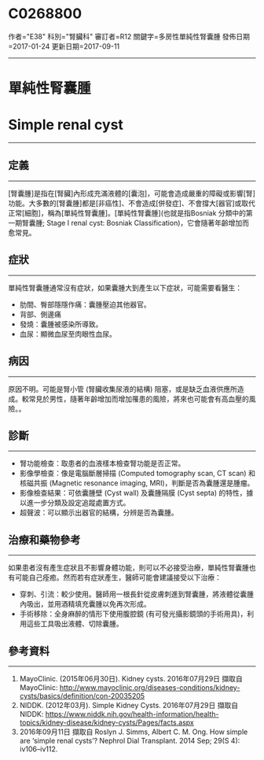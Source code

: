# C0268800
作者="E38"
科別="腎臟科"
審訂者=R12
關鍵字=多房性單純性腎囊腫
發佈日期=2017-01-24
更新日期=2017-09-11

----------
# 單純性腎囊腫
# Simple renal cyst
----------
## 定義
----------

[腎囊腫]是指在[腎臟]內形成充滿液體的[囊泡]，可能會造成嚴重的障礙或影響[腎]功能。大多數的[腎囊腫]都是[非癌性]、不會造成[併發症]、不會撐大[器官]或取代正常[細胞]，稱為[單純性腎囊腫]。[單純性腎囊腫](也就是指Bosniak 分類中的第一期腎囊腫; Stage I renal cyst: Bosniak Classification)，它會隨著年齡增加而愈常見。

## 症狀
----------

單純性腎囊腫通常沒有症狀，如果囊腫大到產生以下症狀，可能需要看醫生：

- 肋間、臀部隱隱作痛：囊腫壓迫其他器官。
- 背部、側邊痛
- 發燒：囊腫被感染所導致。
- 血尿：顯微血尿至肉眼性血尿。
## 病因
----------

原因不明。可能是腎小管 (腎臟收集尿液的結構) 阻塞，或是缺乏血液供應所造成。較常見於男性，隨著年齡增加而增加罹患的風險，將來也可能會有高血壓的風險。。

## 診斷
----------
- 腎功能檢查：取患者的血液樣本檢查腎功能是否正常。
- 影像學檢查：像是電腦斷層掃描 (Computed tomography scan, CT scan) 和核磁共振 (Magnetic resonance imaging, MRI)，判斷是否為囊腫還是腫瘤。
- 影像檢查結果：可依囊腫壁 (Cyst wall) 及囊腫隔膜 (Cyst septa) 的特性，據以進一步分類及設定追蹤處置方式。
- 超聲波：可以顯示出器官的結構，分辨是否為囊腫。
## 治療和藥物參考
----------

如果患者沒有產生症狀且不影響身體功能，則可以不必接受治療，單純性腎囊腫也有可能自己痊癒。然而若有症狀產生，醫師可能會建議接受以下治療：

- 穿刺、引流：較少使用。醫師用一根長針從皮膚刺進到腎囊腫，將液體從囊腫內吸出，並用酒精填充囊腫以免再次形成。
- 手術移除：全身麻醉的情形下使用腹腔鏡 (有可發光攝影鏡頭的手術用具)，利用這些工具吸出液體、切除囊腫。
## 參考資料
----------
1. MayoClinic. (2015年06月30日). Kidney cysts. 2016年07月29日 擷取自 MayoClinic:
  http://www.mayoclinic.org/diseases-conditions/kidney-cysts/basics/definition/con-20035205
2. NIDDK. (2012年03月). Simple Kidney Cysts. 2016年07月29日 擷取自 NIDDK:
  https://www.niddk.nih.gov/health-information/health-topics/kidney-disease/kidney-cysts/Pages/facts.aspx
3. 2016年09月11日 擷取自 Roslyn J. Simms, Albert C. M. Ong.  How simple are ‘simple renal cysts’?  Nephrol Dial Transplant. 2014 Sep; 29(S 4): iv106–iv112. 

